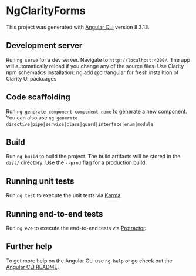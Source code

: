 # NgClarityForms

This project was generated with [Angular CLI](https://github.com/angular/angular-cli) version 8.3.13.

## Development server
Run `ng serve` for a dev server. Navigate to `http://localhost:4200/`. The app will automatically reload if you change any of the source files.
Use Clarity npm schematics installation: ng add @clr/angular for fresh installtion of Clarity UI packcages

## Code scaffolding

Run `ng generate component component-name` to generate a new component. You can also use `ng generate directive|pipe|service|class|guard|interface|enum|module`.

## Build

Run `ng build` to build the project. The build artifacts will be stored in the `dist/` directory. Use the `--prod` flag for a production build.

## Running unit tests

Run `ng test` to execute the unit tests via [Karma](https://karma-runner.github.io).

## Running end-to-end tests

Run `ng e2e` to execute the end-to-end tests via [Protractor](http://www.protractortest.org/).

## Further help

To get more help on the Angular CLI use `ng help` or go check out the [Angular CLI README](https://github.com/angular/angular-cli/blob/master/README.md).
